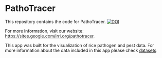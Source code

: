 # PathoTracer

This repository contains the code for PathoTracer.
[![DOI](https://zenodo.org/badge/183615585.svg)](https://zenodo.org/badge/latestdoi183615585)

For more information, visit our website:
https://sites.google.com/irri.org/pathotracer.

This app was built for the visualization of rice pathogen and pest data. 
For more information about the data included in this app please check [datasets](datasets).
